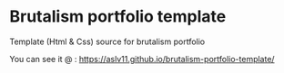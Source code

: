 # Brutalism portfolio template
Template (Html &amp; Css) source for brutalism portfolio

You can see it @ : https://aslv11.github.io/brutalism-portfolio-template/
